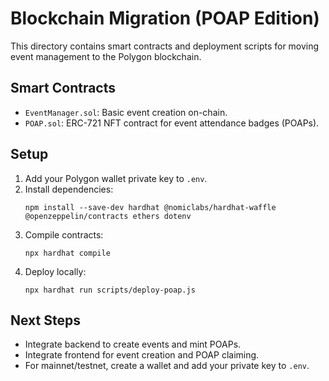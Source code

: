 # Blockchain Migration (POAP Edition)

This directory contains smart contracts and deployment scripts for moving event management to the Polygon blockchain.

## Smart Contracts
- `EventManager.sol`: Basic event creation on-chain.
- `POAP.sol`: ERC-721 NFT contract for event attendance badges (POAPs).

## Setup
1. Add your Polygon wallet private key to `.env`.
2. Install dependencies:
   ```
   npm install --save-dev hardhat @nomiclabs/hardhat-waffle @openzeppelin/contracts ethers dotenv
   ```
3. Compile contracts:
   ```
   npx hardhat compile
   ```
4. Deploy locally:
   ```
   npx hardhat run scripts/deploy-poap.js
   ```

## Next Steps
- Integrate backend to create events and mint POAPs.
- Integrate frontend for event creation and POAP claiming.
- For mainnet/testnet, create a wallet and add your private key to `.env`.
